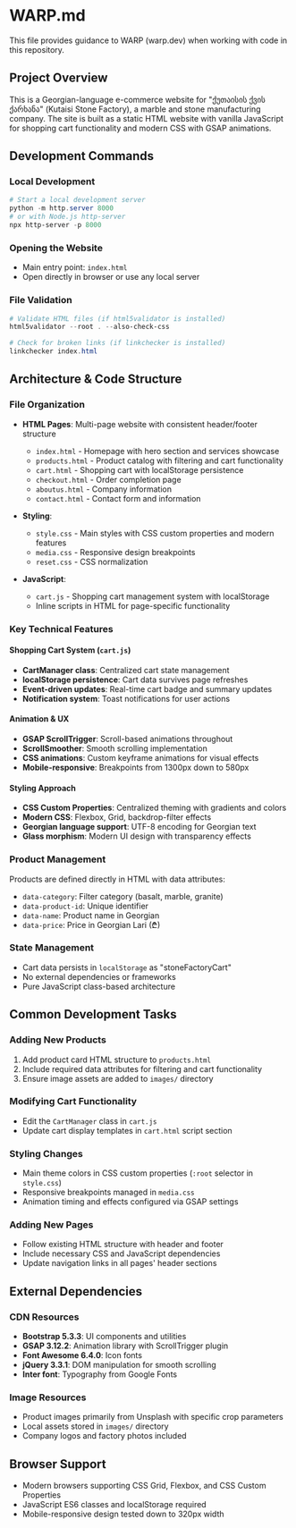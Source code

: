# WARP.md

This file provides guidance to WARP (warp.dev) when working with code in this repository.

## Project Overview

This is a Georgian-language e-commerce website for "ქუთაისის ქვის ქარხანა" (Kutaisi Stone Factory), a marble and stone manufacturing company. The site is built as a static HTML website with vanilla JavaScript for shopping cart functionality and modern CSS with GSAP animations.

## Development Commands

### Local Development
```powershell
# Start a local development server
python -m http.server 8000
# or with Node.js http-server
npx http-server -p 8000
```

### Opening the Website
- Main entry point: `index.html`
- Open directly in browser or use any local server

### File Validation
```powershell
# Validate HTML files (if html5validator is installed)
html5validator --root . --also-check-css

# Check for broken links (if linkchecker is installed)  
linkchecker index.html
```

## Architecture & Code Structure

### File Organization
- **HTML Pages**: Multi-page website with consistent header/footer structure
  - `index.html` - Homepage with hero section and services showcase
  - `products.html` - Product catalog with filtering and cart functionality
  - `cart.html` - Shopping cart with localStorage persistence
  - `checkout.html` - Order completion page
  - `aboutus.html` - Company information
  - `contact.html` - Contact form and information
  
- **Styling**:
  - `style.css` - Main styles with CSS custom properties and modern features
  - `media.css` - Responsive design breakpoints
  - `reset.css` - CSS normalization

- **JavaScript**:
  - `cart.js` - Shopping cart management system with localStorage
  - Inline scripts in HTML for page-specific functionality

### Key Technical Features

#### Shopping Cart System (`cart.js`)
- **CartManager class**: Centralized cart state management
- **localStorage persistence**: Cart data survives page refreshes
- **Event-driven updates**: Real-time cart badge and summary updates
- **Notification system**: Toast notifications for user actions

#### Animation & UX
- **GSAP ScrollTrigger**: Scroll-based animations throughout
- **ScrollSmoother**: Smooth scrolling implementation
- **CSS animations**: Custom keyframe animations for visual effects
- **Mobile-responsive**: Breakpoints from 1300px down to 580px

#### Styling Approach
- **CSS Custom Properties**: Centralized theming with gradients and colors
- **Modern CSS**: Flexbox, Grid, backdrop-filter effects
- **Georgian language support**: UTF-8 encoding for Georgian text
- **Glass morphism**: Modern UI design with transparency effects

### Product Management
Products are defined directly in HTML with data attributes:
- `data-category`: Filter category (basalt, marble, granite)
- `data-product-id`: Unique identifier
- `data-name`: Product name in Georgian
- `data-price`: Price in Georgian Lari (₾)

### State Management
- Cart data persists in `localStorage` as "stoneFactoryCart"
- No external dependencies or frameworks
- Pure JavaScript class-based architecture

## Common Development Tasks

### Adding New Products
1. Add product card HTML structure to `products.html`
2. Include required data attributes for filtering and cart functionality
3. Ensure image assets are added to `images/` directory

### Modifying Cart Functionality
- Edit the `CartManager` class in `cart.js`
- Update cart display templates in `cart.html` script section

### Styling Changes
- Main theme colors in CSS custom properties (`:root` selector in `style.css`)
- Responsive breakpoints managed in `media.css`
- Animation timing and effects configured via GSAP settings

### Adding New Pages
- Follow existing HTML structure with header and footer
- Include necessary CSS and JavaScript dependencies
- Update navigation links in all pages' header sections

## External Dependencies

### CDN Resources
- **Bootstrap 5.3.3**: UI components and utilities
- **GSAP 3.12.2**: Animation library with ScrollTrigger plugin
- **Font Awesome 6.4.0**: Icon fonts
- **jQuery 3.3.1**: DOM manipulation for smooth scrolling
- **Inter font**: Typography from Google Fonts

### Image Resources
- Product images primarily from Unsplash with specific crop parameters
- Local assets stored in `images/` directory
- Company logos and factory photos included

## Browser Support
- Modern browsers supporting CSS Grid, Flexbox, and CSS Custom Properties
- JavaScript ES6 classes and localStorage required
- Mobile-responsive design tested down to 320px width
